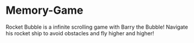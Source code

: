 # Memory-Game
Rocket Bubble is a infinite scrolling game with Barry the Bubble! Navigate his rocket ship to avoid obstacles and fly higher and higher!
